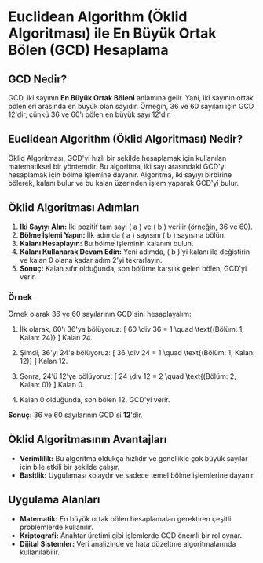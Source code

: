 # Euclidean Algorithm (Öklid Algoritması) ile En Büyük Ortak Bölen (GCD) Hesaplama

## GCD Nedir?

GCD, iki sayının **En Büyük Ortak Böleni** anlamına gelir. Yani, iki sayının ortak bölenleri arasında en büyük olan sayıdır. Örneğin, 36 ve 60 sayıları için GCD 12'dir, çünkü 36 ve 60'ı bölen en büyük sayı 12'dir.

## Euclidean Algorithm (Öklid Algoritması) Nedir?

Öklid Algoritması, GCD'yi hızlı bir şekilde hesaplamak için kullanılan matematiksel bir yöntemdir. Bu algoritma, iki sayı arasındaki GCD'yi hesaplamak için bölme işlemine dayanır. Algoritma, iki sayıyı birbirine bölerek, kalanı bulur ve bu kalan üzerinden işlem yaparak GCD'yi bulur.

## Öklid Algoritması Adımları

1. **İki Sayıyı Alın:** İki pozitif tam sayı \( a \) ve \( b \) verilir (örneğin, 36 ve 60).
2. **Bölme İşlemi Yapın:** İlk adımda \( a \) sayısını \( b \) sayısına bölün.
3. **Kalanı Hesaplayın:** Bu bölme işleminin kalanını bulun.
4. **Kalanı Kullanarak Devam Edin:** Yeni adımda, \( b \)'yi kalanı ile değiştirin ve kalan 0 olana kadar adım 2'yi tekrarlayın.
5. **Sonuç:** Kalan sıfır olduğunda, son bölüme karşılık gelen bölen, GCD'yi verir.

### Örnek

Örnek olarak 36 ve 60 sayılarının GCD'sini hesaplayalım:

1. İlk olarak, 60'ı 36'ya bölüyoruz:
   \[
   60 \div 36 = 1 \quad \text{(Bölüm: 1, Kalan: 24)}
   \]
   Kalan 24.

2. Şimdi, 36'yı 24'e bölüyoruz:
   \[
   36 \div 24 = 1 \quad \text{(Bölüm: 1, Kalan: 12)}
   \]
   Kalan 12.

3. Sonra, 24'ü 12'ye bölüyoruz:
   \[
   24 \div 12 = 2 \quad \text{(Bölüm: 2, Kalan: 0)}
   \]
   Kalan 0.

4. Kalan 0 olduğunda, son bölen 12, GCD'yi verir.

**Sonuç:** 36 ve 60 sayılarının GCD'si **12**'dir.

## Öklid Algoritmasının Avantajları

- **Verimlilik:** Bu algoritma oldukça hızlıdır ve genellikle çok büyük sayılar için bile etkili bir şekilde çalışır.
- **Basitlik:** Uygulaması kolaydır ve sadece temel bölme işlemlerine dayanır.

## Uygulama Alanları

- **Matematik:** En büyük ortak bölen hesaplamaları gerektiren çeşitli problemlerde kullanılır.
- **Kriptografi:** Anahtar üretimi gibi işlemlerde GCD önemli bir rol oynar.
- **Dijital Sistemler:** Veri analizinde ve hata düzeltme algoritmalarında kullanılabilir.
